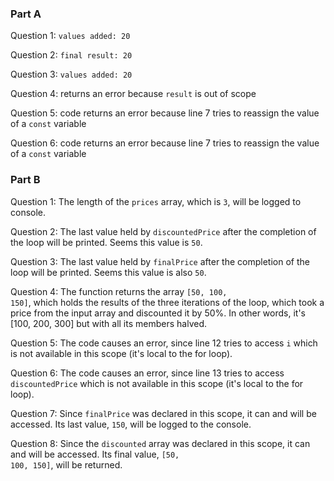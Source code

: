 ### Part A
Question 1: <code>values added: 20</code>

Question 2: <code>final result: 20</code>

Question 3: <code>values added: 20</code>

Question 4: returns an error because <code>result</code> is out of scope

Question 5: code returns an error because line 7 tries to reassign the value of a <code>const</code> variable

Question 6: code returns an error because line 7 tries to reassign the value of a <code>const</code> variable

### Part B
Question 1: The length of the <code>prices</code> array, which is <code>3</code>, will be logged to console.

Question 2: The last value held by <code>discountedPrice</code> after the completion of the loop will be printed. Seems this value is <code>50</code>. 

Question 3: The last value held by <code>finalPrice</code> after the completion of the loop will be printed. Seems this value is also <code>50</code>. 

Question 4: The function returns the array <code>[50, 100, 150]</code>, which holds the results of the three iterations of the loop, which took a price from the input array and discounted it by 50%. In other words, it's [100, 200, 300] but with all its members halved.

Question 5: The code causes an error, since line 12 tries to access <code>i</code> which is not available in this scope (it's local to the for loop).

Question 6: The code causes an error, since line 13 tries to access <code>discountedPrice</code> which is not available in this scope (it's local to the for loop).

Question 7: Since <code>finalPrice</code> was declared in this scope, it can and will be accessed. Its last value, <code>150</code>, will be logged to the console.

Question 8: Since the <code>discounted</code> array was declared in this scope, it can and will be accessed. Its final value, <code>[50, 100, 150]</code>, will be returned.